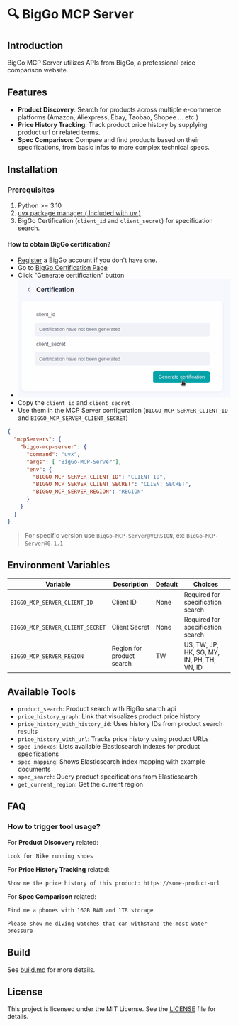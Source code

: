 # 🔍 BigGo MCP Server
## Introduction
BigGo MCP Server utilizes APIs from BigGo, a professional price comparison website.

## Features
- **Product Discovery**: Search for products across multiple e-commerce platforms (Amazon, Aliexpress, Ebay, Taobao, Shopee ... etc.)
- **Price History Tracking**: Track product price history by supplying product url or related terms.
- **Spec Comparison**: Compare and find products based on their specifications, from basic infos to more complex technical specs.

## Installation
### Prerequisites
1. Python >= 3.10
2. [uvx package manager ( Included with uv )](https://docs.astral.sh/uv/getting-started/installation/)
3. BigGo Certification (`client_id` and `client_secret`) for specification search. 

#### How to obtain BigGo certification?
  - [Register](https://account.biggo.com/?url=https%3A%2F%2Fbiggo.com%2F&lang=en&source=web&type=biggo3&method=register) a BigGo account if you don't have one.
  - Go to [BigGo Certification Page](https://account.biggo.com/setting/token)
  - Click "Generate certification" button
  - ![Generate Certification](./docs/Pics/generate-certification.png)
  - Copy the `client_id` and `client_secret`
  - Use them in the MCP Server configuration (`BIGGO_MCP_SERVER_CLIENT_ID` and `BIGGO_MCP_SERVER_CLIENT_SECRET`)

```json
{
  "mcpServers": {
    "biggo-mcp-server": {
      "command": "uvx",
      "args": [ "BigGo-MCP-Server"],
      "env": {
        "BIGGO_MCP_SERVER_CLIENT_ID": "CLIENT_ID",
        "BIGGO_MCP_SERVER_CLIENT_SECRET": "CLIENT_SECRET",
        "BIGGO_MCP_SERVER_REGION": "REGION"
      }
    }
  }
}
```
> For specific version use `BigGo-MCP-Server@VERSION`, ex: `BigGo-MCP-Server@0.1.1`

## Environment Variables
| Variable                         | Description               | Default | Choices                                    |
| -------------------------------- | ------------------------- | ------- | ------------------------------------------ |
| `BIGGO_MCP_SERVER_CLIENT_ID`     | Client ID                 | None    | Required for specification search          |
| `BIGGO_MCP_SERVER_CLIENT_SECRET` | Client Secret             | None    | Required for specification search          |
| `BIGGO_MCP_SERVER_REGION`        | Region for product search | TW      | US, TW, JP, HK, SG, MY, IN, PH, TH, VN, ID |

## Available Tools
- `product_search`: Product search with BigGo search api
- `price_history_graph`: Link that visualizes product price history
- `price_history_with_history_id`: Uses history IDs from product search results
- `price_history_with_url`: Tracks price history using product URLs
- `spec_indexes`: Lists available Elasticsearch indexes for product specifications
- `spec_mapping`: Shows Elasticsearch index mapping with example documents
- `spec_search`: Query product specifications from Elasticsearch
- `get_current_region`: Get the current region

## FAQ
### How to trigger tool usage?
For **Product Discovery** related:
```
Look for Nike running shoes
```
For **Price History Tracking** related:
```
Show me the price history of this product: https://some-product-url
```
For **Spec Comparison** related:
```
Find me a phones with 16GB RAM and 1TB storage
```
```
Please show me diving watches that can withstand the most water pressure
```

## Build
See [build.md](docs/build.md) for more details.

## License
This project is licensed under the MIT License. See the [LICENSE](LICENSE) file for details.
